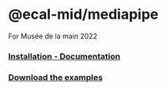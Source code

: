 # @ecal-mid/mediapipe
For Musée de la main 2022
### [Installation - Documentation](../../wiki)
### [Download the examples](https://minhaskamal.github.io/DownGit/#/home?url=https://github.com/ecal-mid/mediapipe/tree/main/examples)
